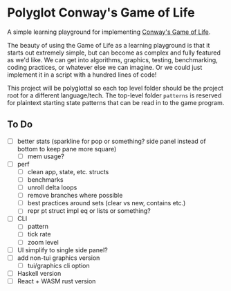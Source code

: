 # Polyglot Conway's Game of Life

A simple learning playground for implementing [Conway's Game of Life](https://en.wikipedia.org/wiki/Conway%27s_Game_of_Life).

The beauty of using the Game of Life as a learning playground is that it starts out extremely simple, but can become as complex and fully featured as we'd like. We can get into algorithms, graphics, testing, benchmarking, coding practices, or whatever else we can imagine. Or we could just implement it in a script with a hundred lines of code!

This project will be polyglottal so each top level folder should be the project root for a different language/tech. The top-level folder `patterns` is reserved for plaintext starting state patterns that can be read in to the game program.

## To Do

- [ ] better stats (sparkline for pop or something? side panel instead of bottom to keep pane more square)
  - [ ] mem usage?
- [ ] perf
  - [ ] clean app, state, etc. structs
  - [ ] benchmarks
  - [ ] unroll delta loops
  - [ ] remove branches where possible
  - [ ] best practices around sets (clear vs new, contains etc.)
  - [ ] repr pt struct impl eq or lists or something?
- [ ] CLI
  - [ ] pattern
  - [ ] tick rate
  - [ ] zoom level
- [ ] UI simplify to single side panel?
- [ ] add non-tui graphics version
  - [ ] tui/graphics cli option
- [ ] Haskell version
- [ ] React + WASM rust version
